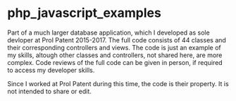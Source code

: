 # php_javascript_examples

Part of a much larger database application, which I developed as sole devloper at ProI Patent 2015-2017.
The full code consists of 44 classes and their corresponding controllers and views.
The code is just an example of my skills, altough other classes and controllers, not shared here, are more complex.
Code reviews of the full code can be given in person, if required to access my developer skills.

Since I worked at ProI Patent during this time, the code is their property.
It is not intended to share or edit.
